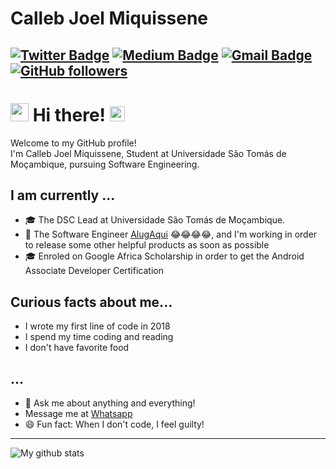 # Calleb Joel Miquissene 
[![Twitter Badge](https://img.shields.io/badge/-@callebdev-1ca0f1?style=flat-square&labelColor=1ca0f1&logo=twitter&logoColor=white&link=https://twitter.com/callebdev)](https://twitter.com/callebdev) [![Medium Badge](https://img.shields.io/badge/-@callebdev-03a57a?style=flat-square&labelColor=000000&logo=Medium&link=https://medium.com/@sakshamtaneja/)](https://medium.com/@callebdev/)
[![Gmail Badge](https://img.shields.io/badge/-callebmiquissene@gmail.com-c14438?style=flat-square&logo=Gmail&logoColor=white&link=mailto:callebmiquissene@gmail.com)](mailto:callebmiquissene@gmail.com)
[![GitHub followers](https://img.shields.io/github/followers/callebdev?label=Follow&style=social)](https://github.com/callebdev/?tab=follow)
---

# <img src="https://github.com/TheDudeThatCode/TheDudeThatCode/blob/master/Assets/Hi.gif" width="29px"> Hi there!&nbsp;<img src="https://github.com/TheDudeThatCode/TheDudeThatCode/blob/master/Assets/Earth.gif" width="24px">
Welcome to my GitHub profile!<br>
I'm Calleb Joel Miquissene, Student at Universidade São Tomás de Moçambique, pursuing Software Engineering.

## I am currently ...
- 🎓 The DSC Lead at Universidade São Tomás de Moçambique.
- 🎨 The Software Engineer [AlugAqui](https://github.com/AlugAqui) 😂😂😂😂, and I'm working in order to release some other helpful products as soon as possible
- 🎓 Enroled on Google Africa Scholarship in order to get the Android Associate Developer Certification

## Curious facts about me...
- I wrote my first line of code in 2018
- I spend my time coding and reading
- I don't have favorite food

## ...

- 💬 Ask me about anything and everything! 
-  Message me at [Whatsapp](https://wa.me/258842572431)
- 😄 Fun fact: When I don't code, I feel guilty! 
---
![My github stats](https://github-readme-stats.vercel.app/api?username=callebdev&show_icons=true)
